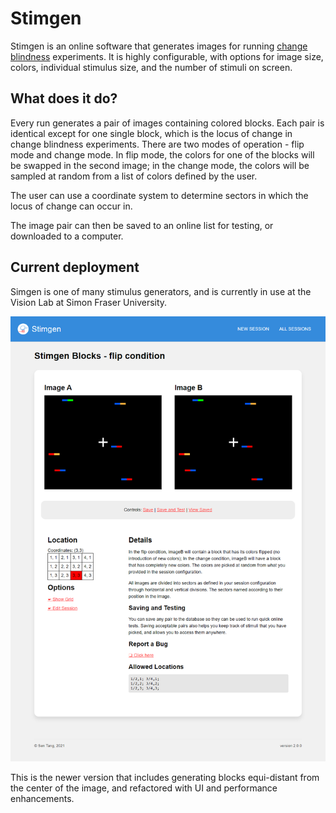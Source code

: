 # Stimgen

Stimgen is an online software that generates images for running <a href="http://www.sfu.ca/psychology/research/vlab/research.html">change blindness</a> experiments. It is highly configurable, with options for image size, colors, individual stimulus size, and the number of stimuli on screen.

## What does it do?

Every run generates a pair of images containing colored blocks. Each pair is identical except for one single block, which is the locus of change in change blindness experiments. There are two modes of operation - flip mode and change mode. In flip mode, the colors for one of the blocks will be swapped in the second image; in the change mode, the colors will be sampled at random from a list of colors defined by the user.

The user can use a coordinate system to determine sectors in which the locus of change can occur in.

The image pair can then be saved to an online list for testing, or downloaded to a computer.


## Current deployment

Simgen is one of many stimulus generators, and is currently in use at the Vision Lab at Simon Fraser University.

![Example output from generator](https://github.com/daryl-sen/stimgen-blocks/blob/master/documents/screencapture-vlab-pythonanywhere-run-flip-Example-Session-2021-03-29-00_04_03.png?raw=true)

This is the newer version that includes generating blocks equi-distant from the center of the image, and refactored with UI and performance enhancements.
